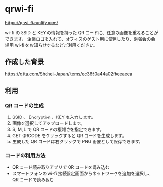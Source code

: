 # qrwi-fi

https://qrwi-fi.netlify.com/

wi-fi の SSID と KEY の情報を持った QR コードに、任意の画像を重ねることができます。
企業ロゴを入れて、オフィスのゲスト用に使用したり、勉強会の会場用 wi-fi をお知らせするなどご利用ください。


## 作成した背景

https://qiita.com/Shohei-Japan/items/ec3650a44a02fbeeaeea

## 利用

### QR コードの生成

1. SSID 、 Encryption 、KEY を入力します。
1. 画像を選択してアップロードします。
1. S, M, L で QR コードの複雑さを指定できます。
1. GET QRCODE をクリックすると QR コードを生成します。
1. 生成した QR コードは右クリックで PNG 画像として保存できます。

### コードの利用方法

- QR コード読み取りアプリで QR コードを読み込む
- スマートフォンの wi-fi 接続設定画面からネットワークを追加を選択し、 QR コードで読み込む